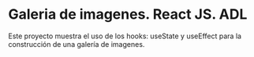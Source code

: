 # Galeria de imagenes. React JS. ADL 

Este proyecto muestra el uso de los hooks: useState y useEffect para la construcción de una galería de imagenes.

